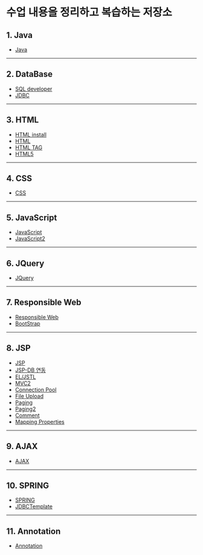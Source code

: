 
# 수업 내용을 정리하고 복습하는 저장소

## 1. Java
  - <a href="https://docs.google.com/document/d/1c9ZEmq23fB88MOJkvFK4qOM26naMORbPAtUS193HAgY/edit?usp=sharing">Java</a>
--------------------
## 2. DataBase
  - <a href="https://docs.google.com/document/d/1ttdnhQSGiP8oYt0saMN2S5nEIe6MOODr6DhZKSpAvLQ/edit?usp=sharing">SQL developer</a>
  - <a href="https://docs.google.com/document/d/1c2Mz3Ez54elPkd8t77Y3zA23lHqG-WoxXuxQF0vLeJM/edit?usp=sharing">JDBC</a>
--------------------
## 3. HTML
  - <a href="https://github.com/csooy38/github/blob/main/HTML%20install.md">HTML install</a>
  - <a href="https://github.com/csooy38/github/blob/main/HTML.md">HTML</a>
  - <a href="https://github.com/csooy38/github/blob/main/HTML%20TAG.md">HTML TAG</a>
  - <a href="https://github.com/csooy38/github/blob/main/HTML5.md">HTML5</a>
--------------------
## 4. CSS
  - <a href="https://github.com/csooy38/github/blob/main/CSS.md">CSS</a>
--------------------
## 5. JavaScript
  - <a href="https://github.com/csooy38/github/blob/main/Java%20Script.md">JavaScript</a>
  - <a href="https://github.com/csooy38/github/blob/main/Java%20Script2.md">JavaScript2</a>
--------------------
## 6. JQuery
  - <a href="https://github.com/csooy38/github/blob/main/JQuery.md">JQuery</a>
--------------------
## 7. Responsible Web
  - <a href="https://github.com/csooy38/github/blob/main/Responsible%20Web.md">Responsible Web</a>
  - <a href="https://github.com/csooy38/github/blob/main/BootStrap.md">BootStrap</a>
--------------------
## 8. JSP
  - <a href="https://github.com/csooy38/github/blob/main/JSP.md">JSP</a>
  - <a href="https://github.com/csooy38/github/blob/main/JSP%EC%99%80%20DB%20%EC%97%B0%EB%8F%99.md">JSP-DB 연동</a>
  - <a href="https://github.com/csooy38/github/blob/main/EL_JSTL.md">EL/JSTL</a>
  - <a href="https://github.com/csooy38/github/blob/main/MVC2.md">MVC2</a>
  - <a href="https://github.com/csooy38/github/blob/main/ConnectionPool.md">Connection Pool</a>
  - <a href="https://github.com/csooy38/github/blob/main/File%20Upload.md">File Upload</a>
  - <a href="https://github.com/csooy38/github/blob/main/Paging.md">Paging</a>
  - <a href="https://github.com/csooy38/github/blob/main/Paging2.md">Paging2</a>
  - <a href="https://github.com/csooy38/github/blob/main/Comment.md">Comment</a>
  - <a href="https://github.com/csooy38/github/blob/main/mapping.properties.md">Mapping Properties</a>
--------------------
## 9. AJAX
  - <a href="https://github.com/csooy38/github/blob/main/AJAX.md">AJAX</a>
--------------------
## 10. SPRING
  - <a href="https://github.com/csooy38/github/blob/main/SPRING.md">SPRING</a>
  - <a href="https://github.com/csooy38/github/blob/main/SPRING-JDBCTemplate.md">JDBCTemplate</a>
--------------------
## 11. Annotation
  - <a href="https://github.com/csooy38/github/blob/main/Annotation.md">Annotation</a>
